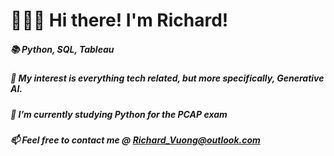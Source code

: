 # 👋👋👋 Hi there! I'm Richard!
#####  📚  Python, SQL, Tableau
##### 👀  My interest is everything tech related, but more specifically, Generative AI.
##### 🌱 I’m currently studying Python for the PCAP exam
##### 📫 Feel free to contact me @ Richard_Vuong@outlook.com
